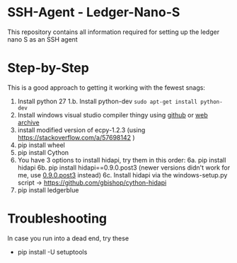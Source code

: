 # SSH-Agent - Ledger-Nano-S
This repository contains all information required for setting up the ledger nano S as an SSH agent

# Step-by-Step
This is a good approach to getting it working with the fewest snags:
1. Install python 27
1.b. Install python-dev `sudo apt-get install python-dev`
3. Install windows visual studio compiler thingy using [github](https://github.com/reider-roque/sulley-win-installer/raw/master/VCForPython27.msi) or [web archive](https://web.archive.org/web/20190720195601/https://download.microsoft.com/download/7/9/6/796EF2E4-801B-4FC4-AB28-B59FBF6D907B/VCForPython27.msi)
4. install modified version of ecpy-1.2.3 (using https://stackoverflow.com/a/57698142 )
5. pip install wheel
6. pip install Cython
7. You have 3 options to install hidapi, try them in this order:
6a. pip install hidapi
6b. pip install hidapi==0.9.0.post3 (newer versions didn't work for me, use [0.9.0.post3](https://pypi.org/project/hidapi/0.9.0.post3/) instead)
6c. Install hidapi via the windows-setup.py script -> https://github.com/gbishop/cython-hidapi
7. pip install ledgerblue


# Troubleshooting
In case you run into a dead end, try these
- pip install -U setuptools
